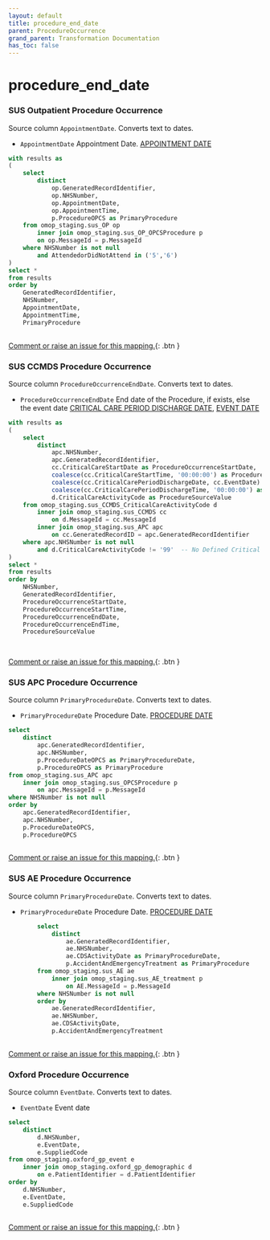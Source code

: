 ```yaml
---
layout: default
title: procedure_end_date
parent: ProcedureOccurrence
grand_parent: Transformation Documentation
has_toc: false
---
```

# procedure_end_date
### SUS Outpatient Procedure Occurrence
Source column  `AppointmentDate`.
Converts text to dates.

* `AppointmentDate` Appointment Date. [APPOINTMENT DATE](https://www.datadictionary.nhs.uk/data_elements/appointment_date.html)

```sql
with results as
(
	select
		distinct
			op.GeneratedRecordIdentifier,
			op.NHSNumber,
			op.AppointmentDate,
			op.AppointmentTime,
			p.ProcedureOPCS as PrimaryProcedure
	from omop_staging.sus_OP op
		inner join omop_staging.sus_OP_OPCSProcedure p
		on op.MessageId = p.MessageId
	where NHSNumber is not null
		and AttendedorDidNotAttend in ('5','6')
)
select *
from results
order by 
	GeneratedRecordIdentifier,
	NHSNumber,
	AppointmentDate, 
	AppointmentTime,
	PrimaryProcedure
	
```


[Comment or raise an issue for this mapping.](https://github.com/answerdigital/oxford-omop-data-mapper/issues/new?title=OMOP%20ProcedureOccurrence%20table%20procedure_end_date%20field%20SUS%20Outpatient%20Procedure%20Occurrence%20mapping){: .btn }
### SUS CCMDS Procedure Occurrence
Source column  `ProcedureOccurrenceEndDate`.
Converts text to dates.

* `ProcedureOccurrenceEndDate` End date of the Procedure, if exists, else the event date [CRITICAL CARE PERIOD DISCHARGE DATE](), [EVENT DATE]()

```sql
with results as
(
	select 
		distinct
			apc.NHSNumber,
			apc.GeneratedRecordIdentifier,
			cc.CriticalCareStartDate as ProcedureOccurrenceStartDate,
			coalesce(cc.CriticalCareStartTime, '00:00:00') as ProcedureOccurrenceStartTime,
			coalesce(cc.CriticalCarePeriodDischargeDate, cc.EventDate) as ProcedureOccurrenceEndDate,
			coalesce(cc.CriticalCarePeriodDischargeTime, '00:00:00') as ProcedureOccurrenceEndTime,
			d.CriticalCareActivityCode as ProcedureSourceValue
	from omop_staging.sus_CCMDS_CriticalCareActivityCode d
		inner join omop_staging.sus_CCMDS cc 
			on d.MessageId = cc.MessageId
		inner join omop_staging.sus_APC apc 
			on cc.GeneratedRecordID = apc.GeneratedRecordIdentifier
	where apc.NHSNumber is not null
		and d.CriticalCareActivityCode != '99'  -- No Defined Critical Care Activity
)
select *
from results
order by 
	NHSNumber,
	GeneratedRecordIdentifier,
	ProcedureOccurrenceStartDate, 
	ProcedureOccurrenceStartTime,
	ProcedureOccurrenceEndDate,
	ProcedureOccurrenceEndTime,
	ProcedureSourceValue

	
```


[Comment or raise an issue for this mapping.](https://github.com/answerdigital/oxford-omop-data-mapper/issues/new?title=OMOP%20ProcedureOccurrence%20table%20procedure_end_date%20field%20SUS%20CCMDS%20Procedure%20Occurrence%20mapping){: .btn }
### SUS APC Procedure Occurrence
Source column  `PrimaryProcedureDate`.
Converts text to dates.

* `PrimaryProcedureDate` Procedure Date. [PROCEDURE DATE](https://www.datadictionary.nhs.uk/data_elements/procedure_date.html)

```sql
select
	distinct
		apc.GeneratedRecordIdentifier,
		apc.NHSNumber,
		p.ProcedureDateOPCS as PrimaryProcedureDate,
		p.ProcedureOPCS as PrimaryProcedure
from omop_staging.sus_APC apc
	inner join omop_staging.sus_OPCSProcedure p
		on apc.MessageId = p.MessageId
where NHSNumber is not null
order by
	apc.GeneratedRecordIdentifier,
	apc.NHSNumber,
	p.ProcedureDateOPCS,
	p.ProcedureOPCS
	
```


[Comment or raise an issue for this mapping.](https://github.com/answerdigital/oxford-omop-data-mapper/issues/new?title=OMOP%20ProcedureOccurrence%20table%20procedure_end_date%20field%20SUS%20APC%20Procedure%20Occurrence%20mapping){: .btn }
### SUS AE Procedure Occurrence
Source column  `PrimaryProcedureDate`.
Converts text to dates.

* `PrimaryProcedureDate` Procedure Date. [PROCEDURE DATE](https://www.datadictionary.nhs.uk/data_elements/procedure_date.html)

```sql
		select
			distinct
				ae.GeneratedRecordIdentifier,
				ae.NHSNumber,
				ae.CDSActivityDate as PrimaryProcedureDate,
				p.AccidentAndEmergencyTreatment as PrimaryProcedure
		from omop_staging.sus_AE ae
			inner join omop_staging.sus_AE_treatment p
				on AE.MessageId = p.MessageId
		where NHSNumber is not null
		order by
			ae.GeneratedRecordIdentifier,
			ae.NHSNumber,
			ae.CDSActivityDate,
			p.AccidentAndEmergencyTreatment
	
```


[Comment or raise an issue for this mapping.](https://github.com/answerdigital/oxford-omop-data-mapper/issues/new?title=OMOP%20ProcedureOccurrence%20table%20procedure_end_date%20field%20SUS%20AE%20Procedure%20Occurrence%20mapping){: .btn }
### Oxford Procedure Occurrence
Source column  `EventDate`.
Converts text to dates.

* `EventDate` Event date 

```sql
select
	distinct
		d.NHSNumber,
		e.EventDate,
		e.SuppliedCode
from omop_staging.oxford_gp_event e
	inner join omop_staging.oxford_gp_demographic d
		on e.PatientIdentifier = d.PatientIdentifier
order by
	d.NHSNumber,
	e.EventDate,
	e.SuppliedCode
	
```


[Comment or raise an issue for this mapping.](https://github.com/answerdigital/oxford-omop-data-mapper/issues/new?title=OMOP%20ProcedureOccurrence%20table%20procedure_end_date%20field%20Oxford%20Procedure%20Occurrence%20mapping){: .btn }
